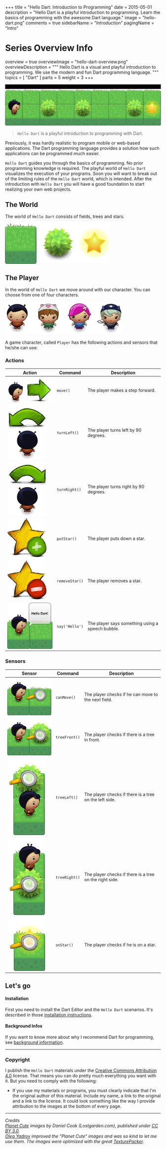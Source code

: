 +++
title = "Hello Dart: Introduction to Programming"
date = 2015-05-01
description = "Hello Dart is a playful introduction to programming. Learn the basics of programming with the awesome Dart language."
image = "hello-dart.png"
comments = true
sidebarName = "Introduction"
pagingName = "Intro"

# Series Overview Info
overview = true
overviewImage = "hello-dart-overview.png"
overviewDescription = """
Hello Dart is a visual and playful introduction to programming. We use the modern and fun Dart programming language. 
"""
topics = [ "Dart" ]
parts = 5
weight = 3
+++

![Hello Dart](hello-dart-animation.gif)

> `Hello Dart` is a playful introduction to programming with Dart.

Previously, it was hardly realistic to program mobile or web-based applications. The Dart programming language provides a solution how such applications can be programmed much easier.

`Hello Dart` guides you through the basics of programming. No prior programming knowledge is required. The playful world of `Hello Dart` visualizes the execution of your programs. Soon you will want to break out of the limiting rules of the `Hello Dart` world, which is intended. After the introduction with `Hello Dart` you will have a good foundation to start realizing your own web projects.

<!--
<div class="alert alert-info">
  Read <a class="alert-link" href="/library/hello-dart/background/">Background Infos</a> to learn why I see Dart as the ideal language for beginners and professionals to program web and mobile apps.
</div>
-->

## The World

The world of `Hello Dart` consists of fields, trees and stars.

![Elements](elements.png)


## The Player

In the world of `Hello Dart` we move around with our character. You can choose from one of four characters.

![Characters](characters.png)

A game character, called `Player` has the following actions and sensors that he/she can use:


### Actions

<table class="table">
  <thead>
    <tr>
      <th>Action</th>
      <th>Command</th>
      <th>Description</th>
    </tr>
  </thead>
  <tbody>
    <tr>
      <td style="vertical-align:middle"><img src="move.png" alt="Move"></td>
      <td style="vertical-align:middle"><code>move()</code></td>
      <td style="vertical-align:middle">The player makes a step forward.</td>
    </tr>
    <tr>
      <td style="vertical-align:middle"><img src="turn-left.png" alt="Turn Left"></td>
      <td style="vertical-align:middle"><code>turnLeft()</code></td>
      <td style="vertical-align:middle">The player turns left by 90 degrees.</td>
    </tr>
    <tr>
      <td style="vertical-align:middle"><img src="turn-right.png" alt="Turn Right"></td>
      <td style="vertical-align:middle"><code>turnRight()</code></td>
      <td style="vertical-align:middle">The player turns right by 90 degrees.</td>
    </tr>
    <tr>
      <td style="vertical-align:middle"><img src="put-star.png" alt="Put Star"></td>
      <td style="vertical-align:middle"><code>putStar()</code></td>
      <td style="vertical-align:middle">The player puts down a star.</td>
    </tr>
    <tr>
      <td style="vertical-align:middle"><img src="remove-star.png" alt="Remove Star"></td>
      <td style="vertical-align:middle"><code>removeStar()</code></td>
      <td style="vertical-align:middle">The player removes a star.</td>
    </tr>
    <tr>
      <td style="vertical-align:middle"><img src="say.png" alt="Say"></td>
      <td style="vertical-align:middle"><code>say('Hello')</code></td>
      <td style="vertical-align:middle">The player says something using a speech bubble.</td>
    </tr>
  </tbody>
</table>


### Sensors

<table class="table">
  <thead>
    <tr>
      <th>Sensor</th>
      <th>Command</th>
      <th>Description</th>
    </tr>
  </thead>
  <tbody>
    <tr>
      <td style="vertical-align:middle"><img src="can-move.png" alt="Can Move"></td>
      <td style="vertical-align:middle"><code>canMove()</code></td>
      <td style="vertical-align:middle">The player checks if he can move to the next field.</td>
    </tr>
    <tr>
      <td style="vertical-align:middle"><img src="tree-front.png" alt="Tree Front"></td>
      <td style="vertical-align:middle"><code>treeFront()</code></td>
      <td style="vertical-align:middle">The player checks if there is a tree in front.</td>
    </tr>
    <tr>
      <td style="vertical-align:middle"><img src="tree-left.png" alt="Tree Left"></td>
      <td style="vertical-align:middle"><code>treeLeft()</code></td>
      <td style="vertical-align:middle">The player checks if there is a tree on the left side.</td>
    </tr>
    <tr>
      <td style="vertical-align:middle"><img src="tree-right.png" alt="Tree Right"></td>
      <td style="vertical-align:middle"><code>treeRight()</code></td>
      <td style="vertical-align:middle">The player checks if there is a tree on the right side.</td>
    </tr>
    <tr>
      <td style="vertical-align:middle"><img src="on-star.png" alt="On Star"></td>
      <td style="vertical-align:middle"><code>onStar()</code></td>
      <td style="vertical-align:middle">The player checks if he is on a star.</td>
    </tr>
  </tbody>
</table>


## Let's go

#### Installation

First you need to install the Dart Editor and the `Hello Dart` scenarios. It's described in those [installation instructions](/library/hello-dart/install/).


#### Background Infos

If you want to know more about why I recommend Dart for programming, see [background information](/library/hello-dart/background/).


***

### Copyright

I publish the `Hello Dart` materials under the [Creative Commons Attribution 4.0](https://creativecommons.org/licenses/by/4.0/) license. That means you can do pretty much everything you want with it. But you need to comply with the following:

* If you use my materials or programs, you must clearly indicate that I'm the original author of this material. Include my name, a link to the original and a link to the license. It could look something like the way I provide attribution to the images at the bottom of every page.


***

*Credits*<br>
<em class="small">
  [Planet Cute](http://www.lostgarden.com/2007/05/dancs-miraculously-flexible-game.html) images by Daniel Cook (Lostgarden.com), published under [CC BY 3.0](http://creativecommons.org/licenses/by/3.0/us/).<br>
[Oleg Yadrov](https://www.linkedin.com/in/olegyadrov) improved the "Planet Cute" images and was so kind to let me use them. The images were optimized with the great [TexturePacker](https://www.codeandweb.com/texturepacker).
</em>